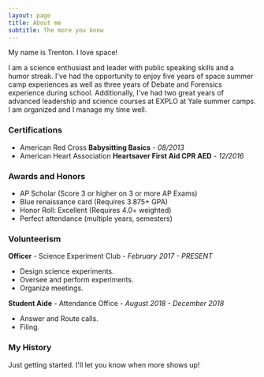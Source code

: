 ```yaml
---
layout: page
title: About me
subtitle: The more you know
---
```


My name is Trenton. I love space!

I am a science enthusiast and leader with public speaking skills and a humor streak.
I've had the opportunity to enjoy five years of space summer camp experiences as well as three years of Debate and
Forensics experience during school. Additionally, I've had two great years of advanced leadership and science courses at
EXPLO at Yale summer camps. I am organized and I manage my time well.


### Certifications

- American Red Cross **Babysitting Basics** - _08/2013_
- American Heart Association **Heartsaver First Aid CPR AED** - _12/2016_

### Awards and Honors

- AP Scholar (Score 3 or higher on 3 or more AP Exams)
- Blue renaissance card (Requires 3.875+ GPA)
- Honor Roll: Excellent (Requires 4.0+ weighted)
- Perfect attendance (multiple years, semesters)

### Volunteerism

**Officer** - Science Experiment Club - _February 2017 - PRESENT_
* Design science experiments.
* Oversee and perform experiments.
* Organize meetings.

**Student Aide** - Attendance Office - _August 2018 - December 2018_
* Answer and Route calls.
* Filing.

### My History

Just getting started. I'll let you know when more shows up!
